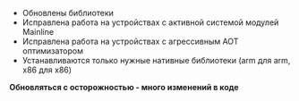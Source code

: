 - Обновлены библиотеки
- Исправлена работа на устройствах с активной системой модулей Mainline
- Исправлена работа на устройствах с агрессивным AOT оптимизатором
- Устанавливаются только нужные нативные библиотеки (arm для arm, x86 для x86)

**Обновляться с осторожностью - много изменений в коде**